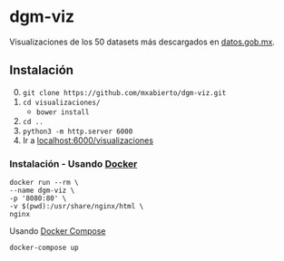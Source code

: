 # dgm-viz
Visualizaciones de los 50 datasets más descargados en [datos.gob.mx](http://datos.gob.mx/).

## Instalación
0. `git clone https://github.com/mxabierto/dgm-viz.git`
1. `cd visualizaciones/`
    * `bower install`
2. `cd ..`
3. `python3 -m http.server 6000`
4. Ir a [localhost:6000/visualizaciones](http://localhost:6000/visualizaciones)

### Instalación - Usando [Docker](https://docs.docker.com/engine/getstarted/)

```
docker run --rm \
--name dgm-viz \
-p '8080:80' \
-v $(pwd):/usr/share/nginx/html \
nginx
```

Usando [Docker Compose](https://docs.docker.com/compose/gettingstarted/)

```
docker-compose up
```
